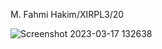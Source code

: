 M. Fahmi Hakim/XIRPL3/20

![Screenshot 2023-03-17 132638](https://user-images.githubusercontent.com/97220428/225829385-3f5fb5a4-6e75-4b01-8f50-917a67b0c4f6.jpg)
